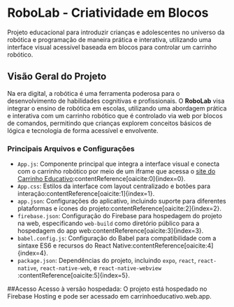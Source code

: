 # RoboLab - Criatividade em Blocos

Projeto educacional para introduzir crianças e adolescentes no universo da robótica e programação de maneira prática e interativa, utilizando uma interface visual acessível baseada em blocos para controlar um carrinho robótico.

## Visão Geral do Projeto

Na era digital, a robótica é uma ferramenta poderosa para o desenvolvimento de habilidades cognitivas e profissionais. O **RoboLab** visa integrar o ensino de robótica em escolas, utilizando uma abordagem prática e interativa com um carrinho robótico que é controlado via web por blocos de comandos, permitindo que crianças explorem conceitos básicos de lógica e tecnologia de forma acessível e envolvente.



### Principais Arquivos e Configurações

- `App.js`: Componente principal que integra a interface visual e conecta com o carrinho robótico por meio de um iframe que acessa o [site do Carrinho Educativo](https://daiaradyba.github.io/CarrinhoEducativo/)&#8203;:contentReference[oaicite:0]{index=0}.
- `App.css`: Estilos da interface com layout centralizado e botões para interação&#8203;:contentReference[oaicite:1]{index=1}.
- `app.json`: Configurações do aplicativo, incluindo suporte para diferentes plataformas e ícones do projeto&#8203;:contentReference[oaicite:2]{index=2}.
- `firebase.json`: Configuração do Firebase para hospedagem do projeto na web, especificando `web-build` como diretório público para a hospedagem do app web&#8203;:contentReference[oaicite:3]{index=3}.
- `babel.config.js`: Configuração do Babel para compatibilidade com a sintaxe ES6 e recursos do React Native&#8203;:contentReference[oaicite:4]{index=4}.
- `package.json`: Dependências do projeto, incluindo `expo`, `react`, `react-native`, `react-native-web`, e `react-native-webview`&#8203;:contentReference[oaicite:5]{index=5}.

##Acesso 
Acesso à versão hospedada: O projeto está hospedado no Firebase Hosting e pode ser acessado em carrinhoeducativo.web.app.
